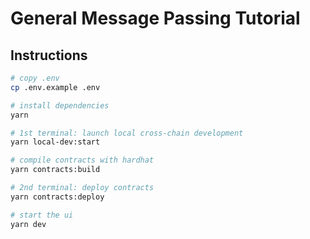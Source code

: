 # General Message Passing Tutorial

## Instructions

```sh
# copy .env
cp .env.example .env

# install dependencies
yarn

# 1st terminal: launch local cross-chain development
yarn local-dev:start

# compile contracts with hardhat
yarn contracts:build

# 2nd terminal: deploy contracts
yarn contracts:deploy

# start the ui
yarn dev

```
